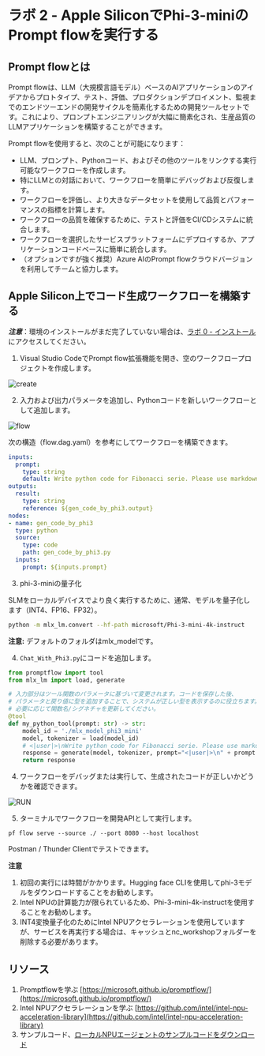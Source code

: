 # ラボ 2 - Apple SiliconでPhi-3-miniのPrompt flowを実行する

## Prompt flowとは

Prompt flowは、LLM（大規模言語モデル）ベースのAIアプリケーションのアイデアからプロトタイプ、テスト、評価、プロダクションデプロイメント、監視までのエンドツーエンドの開発サイクルを簡素化するための開発ツールセットです。これにより、プロンプトエンジニアリングが大幅に簡素化され、生産品質のLLMアプリケーションを構築することができます。

Prompt flowを使用すると、次のことが可能になります：

- LLM、プロンプト、Pythonコード、およびその他のツールをリンクする実行可能なワークフローを作成します。
- 特にLLMとの対話において、ワークフローを簡単にデバッグおよび反復します。
- ワークフローを評価し、より大きなデータセットを使用して品質とパフォーマンスの指標を計算します。
- ワークフローの品質を確保するために、テストと評価をCI/CDシステムに統合します。
- ワークフローを選択したサービスプラットフォームにデプロイするか、アプリケーションコードベースに簡単に統合します。
- （オプションですが強く推奨）Azure AIのPrompt flowクラウドバージョンを利用してチームと協力します。

## Apple Silicon上でコード生成ワークフローを構築する

***注意***：環境のインストールがまだ完了していない場合は、[ラボ 0 - インストール](./01.Installations.md)にアクセスしてください。

1. Visual Studio CodeでPrompt flow拡張機能を開き、空のワークフロープロジェクトを作成します。

![create](../../../../../../../imgs/07/01/pf_create.png)

2. 入力および出力パラメータを追加し、Pythonコードを新しいワークフローとして追加します。

![flow](../../../../../../../imgs/07/01/pf_flow.png)

次の構造（flow.dag.yaml）を参考にしてワークフローを構築できます。

```yaml
inputs:
  prompt:
    type: string
    default: Write python code for Fibonacci serie. Please use markdown as output
outputs:
  result:
    type: string
    reference: ${gen_code_by_phi3.output}
nodes:
- name: gen_code_by_phi3
  type: python
  source:
    type: code
    path: gen_code_by_phi3.py
  inputs:
    prompt: ${inputs.prompt}
```

3. phi-3-miniの量子化

SLMをローカルデバイスでより良く実行するために、通常、モデルを量子化します（INT4、FP16、FP32）。

```bash
python -m mlx_lm.convert --hf-path microsoft/Phi-3-mini-4k-instruct
```

**注意:** デフォルトのフォルダはmlx_modelです。

4. `Chat_With_Phi3.py`にコードを追加します。

```python
from promptflow import tool
from mlx_lm import load, generate

# 入力部分はツール関数のパラメータに基づいて変更されます。コードを保存した後、
# パラメータと戻り値に型を追加することで、システムが正しい型を表示するのに役立ちます。
# 必要に応じて関数名/シグネチャを更新してください。
@tool
def my_python_tool(prompt: str) -> str:
    model_id = './mlx_model_phi3_mini'
    model, tokenizer = load(model_id)
    # <|user|>\nWrite python code for Fibonacci serie. Please use markdown as output<|end|>\n<|assistant|>
    response = generate(model, tokenizer, prompt="<|user|>\n" + prompt  + "<|end|>\n<|assistant|>", max_tokens=2048, verbose=True)
    return response
```

4. ワークフローをデバッグまたは実行して、生成されたコードが正しいかどうかを確認できます。

![RUN](../../../../../../../imgs/07/01/pf_run.png)

5. ターミナルでワークフローを開発APIとして実行します。

```
pf flow serve --source ./ --port 8080 --host localhost   
```

Postman / Thunder Clientでテストできます。

**注意**

1. 初回の実行には時間がかかります。Hugging face CLIを使用してphi-3モデルをダウンロードすることをお勧めします。
2. Intel NPUの計算能力が限られているため、Phi-3-mini-4k-instructを使用することをお勧めします。
3. INT4変換量子化のためにIntel NPUアクセラレーションを使用していますが、サービスを再実行する場合は、キャッシュとnc_workshopフォルダーを削除する必要があります。

## リソース

1. Promptflowを学ぶ [https://microsoft.github.io/promptflow/](https://microsoft.github.io/promptflow/)
2. Intel NPUアクセラレーションを学ぶ [https://github.com/intel/intel-npu-acceleration-library](https://github.com/intel/intel-npu-acceleration-library)
3. サンプルコード、[ローカルNPUエージェントのサンプルコードをダウンロード](../../../../../../../code/07.Lab/translations/zh-cn//01/AIPC/local-npu-agent/)
